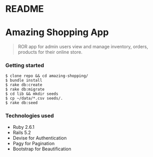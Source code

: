 # README
Amazing Shopping App
====

> ROR app for admin users view and manage inventory, orders, products for their online store.

### Getting started

```
$ clone repo && cd amazing-shopping/
$ bundle install
$ rake db:create
$ rake db:migrate
$ cd lib && mkdir seeds
$ cp ~/data/*.csv seeds/.
$ rake db:seed
```

### Technologies used

- Ruby 2.6.1
- Rails 5.2
- Devise for Authentication
- Pagy for Pagination
- Bootstrap for Beautification
